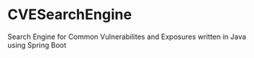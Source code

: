 # CVESearchEngine
Search Engine for Common Vulnerabilites and Exposures written in Java using Spring Boot
